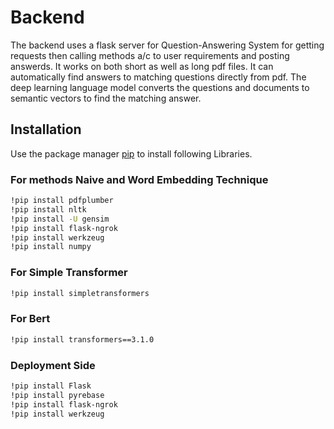 # Backend

The backend uses a flask server for Question-Answering System for getting requests then calling methods a/c to user requirements and posting answerds. It works on both short as well as long pdf files. It can automatically find answers to matching questions directly from pdf. The deep learning language model converts the questions and documents to semantic vectors to find the matching answer.

## Installation

Use the package manager [pip](https://pip.pypa.io/en/stable/) to install following Libraries.

### For methods Naive and Word Embedding Technique
```bash
!pip install pdfplumber
!pip install nltk
!pip install -U gensim
!pip install flask-ngrok
!pip install werkzeug
!pip install numpy
```

### For Simple Transformer
```bash
!pip install simpletransformers
```

### For Bert
```bash
!pip install transformers==3.1.0
```

### Deployment Side
```bash
!pip install Flask
!pip install pyrebase
!pip install flask-ngrok
!pip install werkzeug
```
